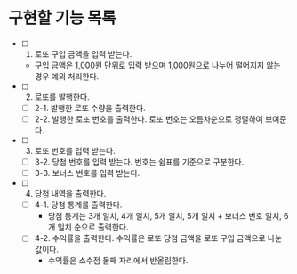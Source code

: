 # 구현할 기능 목록
- [ ] 1. 로또 구입 금액을 입력 받는다.
  - 구입 금액은 1,000원 단위로 입력 받으며 1,000원으로 나누어 떨어지지 않는 경우 예외 처리한다.
- [ ] 2. 로또를 발행한다.
  - [ ] 2-1. 발행한 로또 수량을 출력한다.
  - [ ] 2-2. 발행한 로또 번호를 출력한다. 로또 번호는 오름차순으로 정렬하여 보여준다.
- [ ] 3. 로또 번호를 입력 받는다.
  - [ ] 3-2. 당첨 번호를 입력 받는다. 번호는 쉼표를 기준으로 구분한다.
  - [ ] 3-3. 보너스 번호를 입력 받는다.
- [ ] 4. 당첨 내역을 출력한다.
  - [ ] 4-1. 당첨 통계를 출력한다.
    - 당첨 통계는 3개 일치, 4개 일치, 5개 일치, 5개 일치 + 보너스 번호 일치, 6개 일치 순으로 출력한다. 
  - [ ] 4-2. 수익률을 출력한다. 수익률은 로또 당첨 금액을 로또 구입 금액으로 나눈 값이다.
    - 수익률은 소수점 둘째 자리에서 반올림한다.